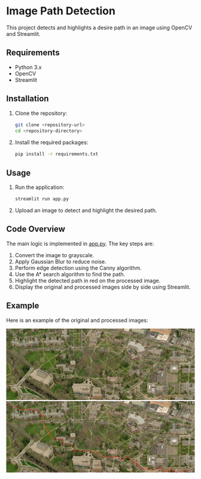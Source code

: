 # Image Path Detection

This project detects and highlights a desire path in an image using OpenCV and Streamlit.

## Requirements

- Python 3.x
- OpenCV
- Streamlit

## Installation

1. Clone the repository:
    ```sh
    git clone <repository-url>
    cd <repository-directory>
    ```

2. Install the required packages:
    ```sh
    pip install -r requirements.txt
    ```

## Usage

1. Run the application:
    ```sh
    streamlit run app.py
    ```

2. Upload an image to detect and highlight the desired path.

## Code Overview

The main logic is implemented in [app.py](app.py). The key steps are:

1. Convert the image to grayscale.
2. Apply Gaussian Blur to reduce noise.
3. Perform edge detection using the Canny algorithm.
4. Use the A* search algorithm to find the path.
5. Highlight the detected path in red on the processed image.
6. Display the original and processed images side by side using Streamlit.

## Example

Here is an example of the original and processed images:

![Original Image](sample-image/colis1911fig2.jpg)
![Processed Image](sample-image/processed.jpg)